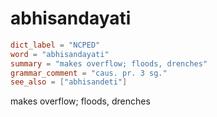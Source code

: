 # abhisandayati

``` toml
dict_label = "NCPED"
word = "abhisandayati"
summary = "makes overflow; floods, drenches"
grammar_comment = "caus. pr. 3 sg."
see_also = ["abhisandeti"]
```

makes overflow; floods, drenches

